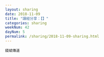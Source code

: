 ```yaml
---
layout: sharing
date: 2018-11-09
title: "讀經分享：【】"
categories: sharing
weekNum: 42
dayNum: 5
permalink: /sharing/2018-11-09-sharing.html
---
```



`錢斌傳道`

